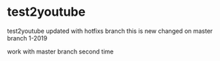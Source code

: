 # test2youtube
test2youtube
updated with hotfixs branch
this is new changed on master branch 1-2019

work with master branch second time